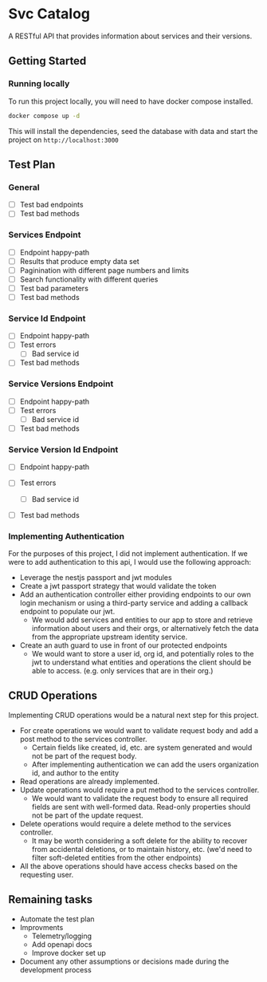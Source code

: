 # Svc Catalog

A RESTful API that provides information about services and their versions.

## Getting Started
### Running locally

To run this project locally, you will need to have docker compose installed.

```bash
docker compose up -d
```

This will install the dependencies, seed the database with data and start
the project on `http://localhost:3000`

## Test Plan
### General
- [ ] Test bad endpoints
- [ ] Test bad methods

### Services Endpoint
- [ ] Endpoint happy-path
- [ ] Results that produce empty data set
- [ ] Paginination with different page numbers and limits
- [ ] Search functionality with different queries
- [ ] Test bad parameters
- [ ] Test bad methods

### Service Id Endpoint
- [ ] Endpoint happy-path
- [ ] Test errors 
    - [ ] Bad service id
- [ ] Test bad methods

### Service Versions Endpoint
- [ ] Endpoint happy-path
- [ ] Test errors 
    - [ ] Bad service id
- [ ] Test bad methods

### Service Version Id Endpoint
- [ ] Endpoint happy-path
- [ ] Test errors 
    - [ ] Bad service id
- [ ] Test bad methods


### Implementing Authentication
For the purposes of this project, I did not implement authentication. If we were
to add authentication to this api, I would use the following approach:
- Leverage the nestjs passport and jwt modules
- Create a jwt passport strategy that would validate the token
- Add an authentication controller either providing endpoints to our own login
mechanism or using a third-party service and adding a callback endpoint to
populate our jwt.
    - We would add services and entities to our app to store and retrieve
    information about users and their orgs, or alternatively fetch the data from the
    appropriate upstream identity service.
- Create an auth guard to use in front of our protected endpoints
    - We would want to store a user id, org id, and potentially roles to the jwt
    to understand what entities and operations the client should be able to
    access. (e.g. only services that are in their org.)

## CRUD Operations
Implementing CRUD operations would be a natural next step for this project.

- For create operations we would want to validate request body and add a post
method to the services controller.
    - Certain fields like created, id, etc. are system generated and would not
    be part of the request body.
    - After implementing authentication we can add the users organization id,
    and author to the entity
- Read operations are already implemented.
- Update operations would require a put method to the services controller.
    - We would want to validate the request body to ensure all required fields
    are sent with well-formed data. Read-only properties should not be part of
    the update request.
- Delete operations would require a delete method to the services controller.
    - It may be worth considering a soft delete for the ability to recover from
    accidental deletions, or to maintain history, etc. (we'd need to filter soft-deleted
    entities from the other endpoints)
- All the above operations should have access checks based on the requesting
user.

## Remaining tasks
- Automate the test plan
- Improvments
    - Telemetry/logging
    - Add openapi docs
    - Improve docker set up
- Document any other assumptions or decisions made during the
development process

